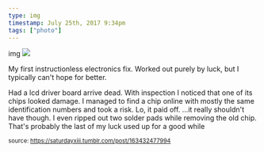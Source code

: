 ```yaml
---
type: img
timestamp: July 25th, 2017 9:34pm
tags: ["photo"]
---
```

img
<img src="https://saturdayxiii.github.io/media/163432477994.jpg"/>

My first instructionless electronics fix.  Worked out purely by luck, but I typically can't hope for better.



Had a lcd driver board arrive dead.  With inspection I noticed that one of its chips looked damage.  I managed to find a chip online with mostly the same identification numbers and took a risk.  Lo, it paid off.  &hellip;it really shouldn't have though. I even ripped out two solder pads while removing the old chip.  That's probably the last of my luck used up for a good while
 
      
      
      
      
      
  
<small>source: https://saturdayxiii.tumblr.com/post/163432477994</small>